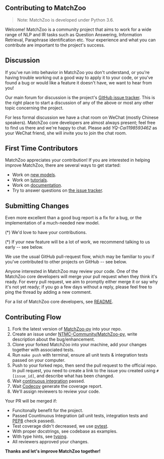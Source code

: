 Contributing to MatchZoo
----------

> Note: MatchZoo is developed under Python 3.6.

Welcome! MatchZoo is a community project that aims to work for a wide range of NLP and IR tasks such as Question Answering, Information Retrieval, Paraphrase identification etc. Your experience and what you can contribute are important to the project's success.

Discussion
----------

If you've run into behavior in MatchZoo you don't understand, or you're having trouble working out a good way to apply it to your code, or you've found a bug or would like a feature it doesn't have, we want to hear from you!

Our main forum for discussion is the project's [GitHub issue tracker](https://github.com/NTMC-Community/MatchZoo-py/issues).  This is the right place to start a discussion of any of the above or most any other topic concerning the project.

For less formal discussion we have a chat room on WeChat (mostly Chinese speakers). MatchZoo core developers are almost always present; feel free to find us there and we're happy to chat. Please add *YQ-Cai1198593462* as your WeChat friend, she will invite you to join the chat room.

First Time Contributors
-----------------------

MatchZoo appreciates your contribution! If you are interested in helping improve MatchZoo, there are several ways to get started:

* Work on [new models](https://github.com/NTMC-Community/awaresome-neural-models-for-semantic-match).
* Work on [tutorials](https://github.com/NTMC-Community/MatchZoo-py/tree/master/tutorials).
* Work on [documentation](https://github.com/NTMC-Community/MatchZoo-py/tree/master/docs).
* Try to answer questions on [the issue tracker](https://github.com/NTMC-Community/MatchZoo-py/issues).

Submitting Changes
------------------

Even more excellent than a good bug report is a fix for a bug, or the implementation of a much-needed new model. 

(*)  We'd love to have your contributions.

(*) If your new feature will be a lot of work, we recommend talking to us early -- see below.

We use the usual GitHub pull-request flow, which may be familiar to you if you've contributed to other projects on GitHub -- see below. 

Anyone interested in MatchZoo may review your code.  One of the MatchZoo core developers will merge your pull request when they think it's ready.
For every pull request, we aim to promptly either merge it or say why it's not yet ready; if you go a few days without a reply, please feel
free to ping the thread by adding a new comment.

For a list of MatchZoo core developers, see [README](https://github.com/NTMC-Community/MatchZoo-py/blob/master/README.md).

Contributing Flow
------------------

1. Fork the latest version of [MatchZoo-py](https://github.com/NTMC-Community/MatchZoo-py) into your repo.
2. Create an issue under [NTMC-Community/MatchZoo-py](https://github.com/NTMC-Community/MatchZoo-py/issues), write description about the bug/enhancement.
3. Clone your forked MatchZoo into your machine, add your changes together with associated tests.
4. Run `make push` with terminal, ensure all unit tests & integration tests passed on your computer.
5. Push to your forked repo, then send the pull request to the official repo. In pull request, you need to create a link to the issue you created using `#[issue_id]`, and describe what has been changed.
6. Wait [continuous integration](https://travis-ci.org/NTMC-Community/MatchZoo-py) passed.
7. Wait [Codecov](https://codecov.io/gh/NTMC-Community/MatchZoo-py) generate the coverage report.
8. We'll assign reviewers to review your code.


Your PR will be merged if:
- Funcitonally benefit for the project.
- Passed Countinuous Integration (all unit tests, integration tests and [PEP8](https://www.python.org/dev/peps/pep-0008/) check passed).
- Test coverage didn't decreased, we use [pytest](https://docs.pytest.org/en/latest/).
- With proper docstrings, see codebase as examples.
- With type hints, see [typing](https://docs.python.org/3/library/typing.html). 
- All reviewers approved your changes.


**Thanks and let's improve MatchZoo together!**